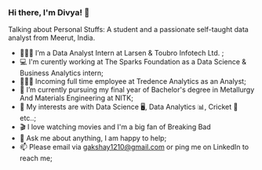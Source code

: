 ### Hi there, I'm Divya!  👋
<!--
**DivyaPariti/DivyaPariti** is a ✨ _special_ ✨ repository because its `README.md` (this file) appears on your GitHub profile.

Here are some ideas to get you started:
-->
Talking about Personal Stuffs:
A student  and a passionate self-taught data analyst  from Meerut, India.

- 👨🏽‍💻 I’m a Data Analyst Intern at Larsen & Toubro Infotech Ltd. ;
- 💻 I'm curently working at The Sparks Foundation as a Data Science & Business Analytics intern;
- 👨🏽‍💻 Incoming full time employee at Tredence Analytics as an Analyst;
- 💼 I’m currently pursuing my final year of Bachelor's degree in Metallurgy And Materials Engineering at NITK;
- 🤔 My interests are with Data Science 🖥️, Data Analytics 📊, Cricket 🏏 etc..;
- 🎬 I love watching movies and I'm a big fan of Breaking Bad 
- 💬 Ask me about anything, I am happy to help;
- 📫 Please email via gakshay1210@gmail.com or ping me on LinkedIn to reach me;



